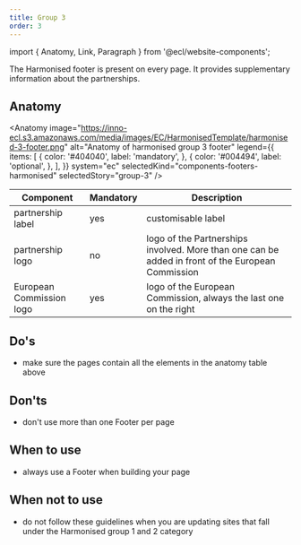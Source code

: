 ```yaml
---
title: Group 3
order: 3
---
```


import { Anatomy, Link, Paragraph } from '@ecl/website-components';

<Paragraph size="lead">
  The Harmonised footer is present on every page. It provides supplementary
  information about the partnerships.
</Paragraph>

## Anatomy

<Anatomy
image="https://inno-ecl.s3.amazonaws.com/media/images/EC/HarmonisedTemplate/harmonised-3-footer.png"
alt="Anatomy of harmonised group 3 footer"
legend={{
    items: [
      {
        color: '#404040',
        label: 'mandatory',
      },
      {
        color: '#004494',
        label: 'optional',
      },
    ],
  }}
system="ec"
selectedKind="components-footers-harmonised"
selectedStory="group-3"
/>

| Component                | Mandatory | Description                                                                                       |
| ------------------------ | --------- | ------------------------------------------------------------------------------------------------- |
| partnership label        | yes       | customisable label                                                                                |
| partnership logo         | no        | logo of the Partnerships involved. More than one can be added in front of the European Commission |
| European Commission logo | yes       | logo of the European Commission, always the last one on the right                                 |

## Do's

- make sure the pages contain all the elements in the anatomy table above

## Don'ts

- don't use more than one Footer per page

## When to use

- always use a Footer when building your page

## When not to use

- do not follow these guidelines when you are updating sites that fall under the <Link to="/ec/harmonised-templates/group1/">Harmonised group 1</Link> and <Link to="/ec/harmonised-templates/group2/">2</Link> category
